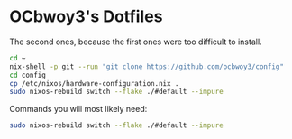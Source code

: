 # OCbwoy3's Dotfiles
The second ones, because the first ones were too difficult to install.

```bash
cd ~
nix-shell -p git --run "git clone https://github.com/ocbwoy3/config"
cd config
cp /etc/nixos/hardware-configuration.nix .
sudo nixos-rebuild switch --flake ./#default --impure
```

Commands you will most likely need:
```bash
sudo nixos-rebuild switch --flake ./#default --impure
```
